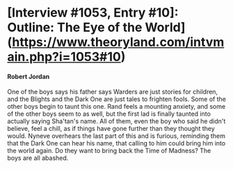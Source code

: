 # [Interview #1053, Entry #10]: Outline: The Eye of the World](https://www.theoryland.com/intvmain.php?i=1053#10)

#### Robert Jordan

One of the boys says his father says Warders are just stories for children, and the Blights and the Dark One are just tales to frighten fools. Some of the other boys begin to taunt this one. Rand feels a mounting anxiety, and some of the other boys seem to as well, but the first lad is finally taunted into actually saying Sha'tan's name. All of them, even the boy who said he didn't believe, feel a chill, as if things have gone further than they thought they would. Nyneve overhears the last part of this and is furious, reminding them that the Dark One can hear his name, that calling to him could bring him into the world again. Do they want to bring back the Time of Madness? The boys are all abashed.


